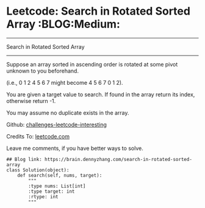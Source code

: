 # Leetcode: Search in Rotated Sorted Array     :BLOG:Medium:


---

Search in Rotated Sorted Array  

---

Suppose an array sorted in ascending order is rotated at some pivot unknown to you beforehand.  

(i.e., 0 1 2 4 5 6 7 might become 4 5 6 7 0 1 2).  

You are given a target value to search. If found in the array return its index, otherwise return -1.  

You may assume no duplicate exists in the array.  

Github: [challenges-leetcode-interesting](https://github.com/DennyZhang/challenges-leetcode-interesting/tree/master/search-in-rotated-sorted-array)  

Credits To: [leetcode.com](https://leetcode.com/problems/search-in-rotated-sorted-array/description/)  

Leave me comments, if you have better ways to solve.  

    ## Blog link: https://brain.dennyzhang.com/search-in-rotated-sorted-array
    class Solution(object):
        def search(self, nums, target):
            """
            :type nums: List[int]
            :type target: int
            :rtype: int
            """